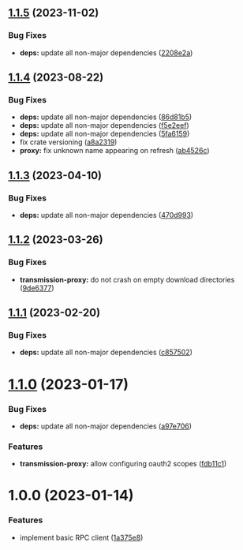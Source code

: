 ## [1.1.5](https://github.com/vtavernier/transmission-proxy/compare/v1.1.4...v1.1.5) (2023-11-02)


### Bug Fixes

* **deps:** update all non-major dependencies ([2208e2a](https://github.com/vtavernier/transmission-proxy/commit/2208e2a331365665b2aff742af5f49573d55f216))

## [1.1.4](https://github.com/vtavernier/transmission-proxy/compare/v1.1.3...v1.1.4) (2023-08-22)


### Bug Fixes

* **deps:** update all non-major dependencies ([86d81b5](https://github.com/vtavernier/transmission-proxy/commit/86d81b5edefea23e8a0d57521b09fef04e0ddfe8))
* **deps:** update all non-major dependencies ([f5e2eef](https://github.com/vtavernier/transmission-proxy/commit/f5e2eef58ceb39a3a88efaebabdb0bba5b654461))
* **deps:** update all non-major dependencies ([5fa6159](https://github.com/vtavernier/transmission-proxy/commit/5fa615974a856db1efdab47233a30c2064630cbd))
* fix crate versioning ([a8a2319](https://github.com/vtavernier/transmission-proxy/commit/a8a2319c55315c0324920ac2e35f8957125e390c))
* **proxy:** fix unknown name appearing on refresh ([ab4526c](https://github.com/vtavernier/transmission-proxy/commit/ab4526cb41e8501b0e799a79b2dc95718630fa44))

## [1.1.3](https://github.com/vtavernier/transmission-proxy/compare/v1.1.2...v1.1.3) (2023-04-10)


### Bug Fixes

* **deps:** update all non-major dependencies ([470d993](https://github.com/vtavernier/transmission-proxy/commit/470d9939c12c6dcf5818b0559206958e1d4e2e17))

## [1.1.2](https://github.com/vtavernier/transmission-proxy/compare/v1.1.1...v1.1.2) (2023-03-26)


### Bug Fixes

* **transmission-proxy:** do not crash on empty download directories ([9de6377](https://github.com/vtavernier/transmission-proxy/commit/9de6377051ea2b537ffbcc62d38d12d2ec9c9d4a))

## [1.1.1](https://github.com/vtavernier/transmission-proxy/compare/v1.1.0...v1.1.1) (2023-02-20)


### Bug Fixes

* **deps:** update all non-major dependencies ([c857502](https://github.com/vtavernier/transmission-proxy/commit/c857502d9943591d40baa42ff27f5d7b6130884f))

# [1.1.0](https://github.com/vtavernier/transmission-proxy/compare/v1.0.0...v1.1.0) (2023-01-17)


### Bug Fixes

* **deps:** update all non-major dependencies ([a97e706](https://github.com/vtavernier/transmission-proxy/commit/a97e70619bcbe96a56e9971526598f64f832e4a6))


### Features

* **transmission-proxy:** allow configuring oauth2 scopes ([fdb11c1](https://github.com/vtavernier/transmission-proxy/commit/fdb11c1d29498311b69087be173f59a6bfe68979))

# 1.0.0 (2023-01-14)


### Features

* implement basic RPC client ([1a375e8](https://github.com/vtavernier/transmission-proxy/commit/1a375e8f6afde7dec839d6374cd2e88bc9cef655))

